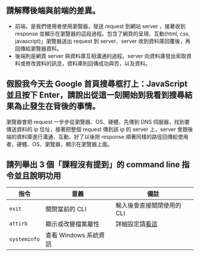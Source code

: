 ## 請解釋後端與前端的差異。
* 前端，是我們使用者使用瀏覽器，發送 request 到網站 server ，接著收到 response 並顯示在瀏覽器的這段過程。包含了網頁的呈現、互動(html, css, javascript)」瀏覽器送出 request 到 server、server 收到資料庫回覆後，再回傳給瀏覽器資料。
* 後端則是網頁 server 與資料庫互相溝通的過程。server 向資料庫發出索取資料或修改資料的訊息，資料庫則回傳成功與否，以及資料。

## 假設我今天去 Google 首頁搜尋框打上：JavaScript 並且按下 Enter，請說出從這一刻開始到我看到搜尋結果為止發生在背後的事情。
瀏覽器會把 request 一步步從瀏覽器、OS、硬體，先傳到 DNS 伺服器，找到要傳送資料的 ip 位址，接著把整個 request 傳到該 ip 的 server 上，server 會跟後端的資料庫進行溝通、互動，好了以後把 response 順著同樣的路徑回傳給使用者，硬體、OS、瀏覽器，顯示在瀏覽器上面。


## 請列舉出 3 個「課程沒有提到」的 command line 指令並且說明功用
|指令|意義|備註|
| --------------------- | --------------------------------------------- | ---------------------------------------------------------------------------------------------------------------------------------------------------------------------------------------------------------------------------- |
|`exit`|關閉當前的 CLI|輸入後會直接關閉使用的 CLI|
|`attirb`|顯示或改變檔案屬性|詳細設定請[看這](https://blog.miniasp.com/post/2009/02/02/Using-Attrib-and-Findstr-to-find-strange-files-in-Windows)|
|`systeminfo`|查看 Windows 系統資訊||
